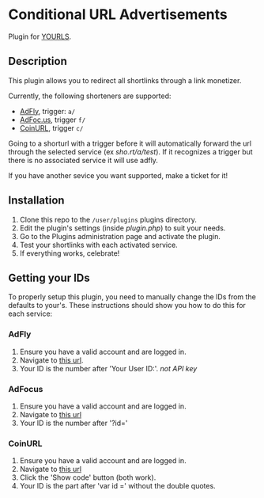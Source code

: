 # Conditional URL Advertisements

Plugin for [YOURLS](http://yourls.org). 

## Description
This plugin allows you to redirect all shortlinks through a link monetizer. 

Currently, the following shorteners are supported:
  * [AdFly](https://adf.ly/?id=2777408), trigger: `a/`
  * [AdFoc.us](http://adfoc.us/?refid=287608), trigger `f/`
  * [CoinURL](https://coinurl.com/index.php?ref=5e7f93ae61a2bf890b40bd470929998b), trigger `c/`

Going to a shorturl with a trigger before it will automatically forward the url through the selected service (ex *sho.rt/a/test*). If it recognizes a trigger but there is no associated service it will use adfly.

If you have another sevice you want supported, make a ticket for it!

## Installation
1. Clone this repo to the `/user/plugins` plugins directory.
2. Edit the plugin's settings (inside *plugin.php*) to suit your needs.
3. Go to the Plugins administration page and activate the plugin.
4. Test your shortlinks with each activated service.
5. If everything works, celebrate!

## Getting your IDs
To properly setup this plugin, you need to manually change the IDs from the defaults to your's. These instructions should show you how to do this for each service:

### AdFly
1. Ensure you have a valid account and are logged in.
2. Navigate to [this url](https://adf.ly/publisher/tools#tools-api).
3. Your ID is the number after 'Your User ID:'. *not API key*

### AdFocus
1. Ensure you have a valid account and are logged in.
2. Navigate to [this url](http://adfoc.us/tools/site-links)
3. Your ID is the number after '?id='

### CoinURL
1. Ensure you have a valid account and are logged in.
2. Navigate to [this url](https://coinurl.com/profile-dynamic.php)
3. Click the 'Show code' button (both work).
4. Your ID is the part after 'var id =' without the double quotes.
